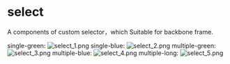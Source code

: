 # select
A components of custom selector，which Suitable for backbone frame.

single-green:
![select_1.png](https://i.loli.net/2021/10/21/I4KNYP8v7q5HoJ9.png)
single-blue:
![select_2.png](https://i.loli.net/2021/10/21/FNrdhsUjPk5o3He.png)
multiple-green:
![select_3.png](https://i.loli.net/2021/10/21/KwWsLo63ecS1uB5.png)
multiple-blue:
![select_4.png](https://i.loli.net/2021/10/21/DtIkypwjHXKrZCO.png)
multiple-long:
![select_5.png](https://i.loli.net/2021/10/21/Gher5n2bwmoLxIW.png)
